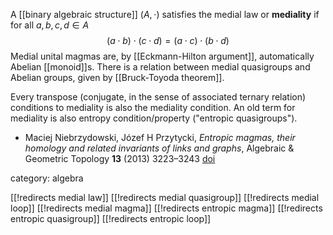 A [[binary algebraic structure]] $(A,\cdot)$ satisfies the medial law or __mediality__ if for all $a,b,c,d\in A$
$$
(a\cdot b)\cdot(c\cdot d) = (a\cdot c)\cdot (b\cdot d)
$$
Medial unital magmas are, by [[Eckmann-Hilton argument]], automatically Abelian [[monoid]]s. There is a relation between medial quasigroups and
Abelian groups, given by [[Bruck-Toyoda theorem]]. 

Every transpose (conjugate, in the sense of associated ternary relation) conditions to mediality is also the mediality condition.
An old term for mediality is also entropy condition/property ("entropic quasigroups").

* Maciej Niebrzydowski, Józef H Przytycki, _Entropic magmas, their homology and related invariants of links and graphs_, Algebraic & Geometric Topology __13__ (2013) 3223–3243 [doi](http://dx.doi.org/10.2140/agt.2013.13.3223)

category: algebra

[[!redirects medial law]]
[[!redirects medial quasigroup]]
[[!redirects medial loop]]
[[!redirects medial magma]]
[[!redirects entropic magma]]
[[!redirects entropic quasigroup]]
[[!redirects entropic loop]]
